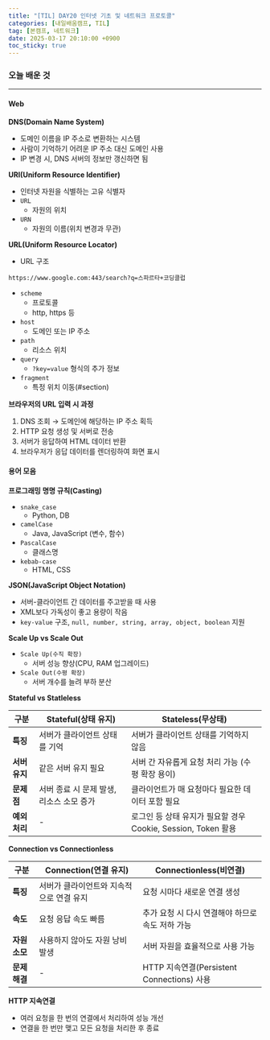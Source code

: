 ```yaml
---
title: "[TIL] DAY20 인터넷 기초 및 네트워크 프로토콜"
categories: [내일배움캠프, TIL]
tag: [본캠프, 네트워크]
date: 2025-03-17 20:10:00 +0900
toc_sticky: true
---
```

### 오늘 배운 것
***
#### Web
**DNS(Domain Name System)**
- 도메인 이름을 IP 주소로 변환하는 시스템
- 사람이 기억하기 어려운 IP 주소 대신 도메인 사용
- IP 변경 시, DNS 서버의 정보만 갱신하면 됨

**URI(Uniform Resource Identifier)**
- 인터넷 자원을 식별하는 고유 식별자
- `URL`
  - 자원의 위치
- `URN`
  - 자원의 이름(위치 변경과 무관)

**URL(Uniform Resource Locator)**
- URL 구조
```scheme:[//[user[:password]@]host[:port]][/path][?query][#fragment]
https://www.google.com:443/search?q=스파르타+코딩클럽
```
- `scheme`
  - 프로토콜
  - http, https 등
- `host`
  - 도메인 또는 IP 주소
- `path`
  - 리소스 위치
- `query`
  - `?key=value` 형식의 추가 정보
- `fragment`
  - 특정 위치 이동(#section)

**브라우저의 URL 입력 시 과정**
1. DNS 조회 → 도메인에 해당하는 IP 주소 획득
2. HTTP 요청 생성 및 서버로 전송
3. 서버가 응답하여 HTML 데이터 반환
4. 브라우저가 응답 데이터를 렌더링하여 화면 표시

#### 용어 모음
**프로그래밍 명명 규칙(Casting)**
- `snake_case`
  - Python, DB
- `camelCase`
  - Java, JavaScript (변수, 함수)
- `PascalCase`
  - 클래스명
- `kebab-case`
  - HTML, CSS

**JSON(JavaScript Object Notation)**
- 서버-클라이언트 간 데이터를 주고받을 때 사용
- XML보다 가독성이 좋고 용량이 작음
- `key-value` 구조, `null, number, string, array, object, boolean` 지원

**Scale Up vs Scale Out**
- `Scale Up(수직 확장)`
  - 서버 성능 향상(CPU, RAM 업그레이드)
- `Scale Out(수평 확장)`
  - 서버 개수를 늘려 부하 분산

**Stateful vs Statleless**

| 구분       | Stateful(상태 유지)                   | Stateless(무상태)                           |
|------------|--------------------------------------|-------------------------------------------|
| **특징**   | 서버가 클라이언트 상태를 기억        | 서버가 클라이언트 상태를 기억하지 않음     |
| **서버 유지** | 같은 서버 유지 필요                | 서버 간 자유롭게 요청 처리 가능 (수평 확장 용이) |
| **문제점**  | 서버 종료 시 문제 발생, 리소스 소모 증가 | 클라이언트가 매 요청마다 필요한 데이터 포함 필요 |
| **예외 처리** | -                                  | 로그인 등 상태 유지가 필요할 경우 Cookie, Session, Token 활용 |

**Connection vs Connectionless**

| 구분         | Connection(연결 유지)                 | Connectionless(비연결)                     |
|--------------|--------------------------------------|-------------------------------------------|
| **특징**     | 서버가 클라이언트와 지속적으로 연결 유지 | 요청 시마다 새로운 연결 생성            |
| **속도**     | 요청 응답 속도 빠름                    | 추가 요청 시 다시 연결해야 하므로 속도 저하 가능 |
| **자원 소모** | 사용하지 않아도 자원 낭비 발생         | 서버 자원을 효율적으로 사용 가능         |
| **문제 해결** | -                                    | HTTP 지속연결(Persistent Connections) 사용 |

**HTTP 지속연결**
- 여러 요청을 한 번의 연결에서 처리하여 성능 개선
- 연결을 한 번만 맺고 모든 요청을 처리한 후 종료
